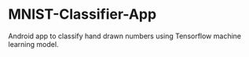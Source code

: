 # MNIST-Classifier-App
Android app to classify hand drawn numbers using Tensorflow machine learning model. 
